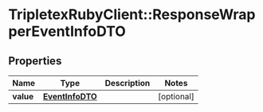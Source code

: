 # TripletexRubyClient::ResponseWrapperEventInfoDTO

## Properties
Name | Type | Description | Notes
------------ | ------------- | ------------- | -------------
**value** | [**EventInfoDTO**](EventInfoDTO.md) |  | [optional] 


